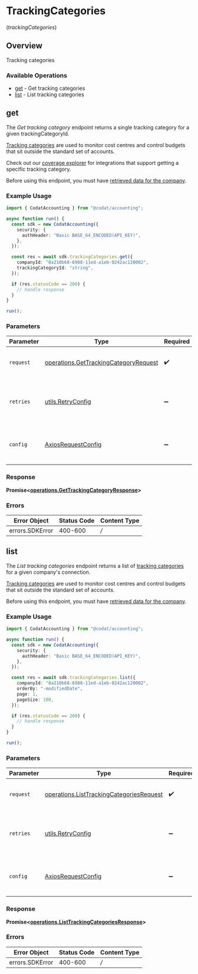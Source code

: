 # TrackingCategories
(*trackingCategories*)

## Overview

Tracking categories

### Available Operations

* [get](#get) - Get tracking categories
* [list](#list) - List tracking categories

## get

The *Get tracking category* endpoint returns a single tracking category for a given trackingCategoryId.

[Tracking categories](https://docs.codat.io/accounting-api#/schemas/TrackingCategory) are used to monitor cost centres and control budgets that sit outside the standard set of accounts.

Check out our [coverage explorer](https://knowledge.codat.io/supported-features/accounting?view=tab-by-data-type&dataType=trackingCategories) for integrations that support getting a specific tracking category.

Before using this endpoint, you must have [retrieved data for the company](https://docs.codat.io/codat-api#/operations/refresh-company-data).


### Example Usage

```typescript
import { CodatAccounting } from "@codat/accounting";

async function run() {
  const sdk = new CodatAccounting({
    security: {
      authHeader: "Basic BASE_64_ENCODED(API_KEY)",
    },
  });

  const res = await sdk.trackingCategories.get({
    companyId: "8a210b68-6988-11ed-a1eb-0242ac120002",
    trackingCategoryId: "string",
  });

  if (res.statusCode == 200) {
    // handle response
  }
}

run();
```

### Parameters

| Parameter                                                                                          | Type                                                                                               | Required                                                                                           | Description                                                                                        |
| -------------------------------------------------------------------------------------------------- | -------------------------------------------------------------------------------------------------- | -------------------------------------------------------------------------------------------------- | -------------------------------------------------------------------------------------------------- |
| `request`                                                                                          | [operations.GetTrackingCategoryRequest](../../sdk/models/operations/gettrackingcategoryrequest.md) | :heavy_check_mark:                                                                                 | The request object to use for the request.                                                         |
| `retries`                                                                                          | [utils.RetryConfig](../../internal/utils/retryconfig.md)                                           | :heavy_minus_sign:                                                                                 | Configuration to override the default retry behavior of the client.                                |
| `config`                                                                                           | [AxiosRequestConfig](https://axios-http.com/docs/req_config)                                       | :heavy_minus_sign:                                                                                 | Available config options for making requests.                                                      |


### Response

**Promise<[operations.GetTrackingCategoryResponse](../../sdk/models/operations/gettrackingcategoryresponse.md)>**
### Errors

| Error Object    | Status Code     | Content Type    |
| --------------- | --------------- | --------------- |
| errors.SDKError | 400-600         | */*             |

## list

The *List tracking categories* endpoint returns a list of [tracking categories](https://docs.codat.io/accounting-api#/schemas/TrackingCategory) for a given company's connection.

[Tracking categories](https://docs.codat.io/accounting-api#/schemas/TrackingCategory) are used to monitor cost centres and control budgets that sit outside the standard set of accounts.

Before using this endpoint, you must have [retrieved data for the company](https://docs.codat.io/codat-api#/operations/refresh-company-data).
    

### Example Usage

```typescript
import { CodatAccounting } from "@codat/accounting";

async function run() {
  const sdk = new CodatAccounting({
    security: {
      authHeader: "Basic BASE_64_ENCODED(API_KEY)",
    },
  });

  const res = await sdk.trackingCategories.list({
    companyId: "8a210b68-6988-11ed-a1eb-0242ac120002",
    orderBy: "-modifiedDate",
    page: 1,
    pageSize: 100,
  });

  if (res.statusCode == 200) {
    // handle response
  }
}

run();
```

### Parameters

| Parameter                                                                                                | Type                                                                                                     | Required                                                                                                 | Description                                                                                              |
| -------------------------------------------------------------------------------------------------------- | -------------------------------------------------------------------------------------------------------- | -------------------------------------------------------------------------------------------------------- | -------------------------------------------------------------------------------------------------------- |
| `request`                                                                                                | [operations.ListTrackingCategoriesRequest](../../sdk/models/operations/listtrackingcategoriesrequest.md) | :heavy_check_mark:                                                                                       | The request object to use for the request.                                                               |
| `retries`                                                                                                | [utils.RetryConfig](../../internal/utils/retryconfig.md)                                                 | :heavy_minus_sign:                                                                                       | Configuration to override the default retry behavior of the client.                                      |
| `config`                                                                                                 | [AxiosRequestConfig](https://axios-http.com/docs/req_config)                                             | :heavy_minus_sign:                                                                                       | Available config options for making requests.                                                            |


### Response

**Promise<[operations.ListTrackingCategoriesResponse](../../sdk/models/operations/listtrackingcategoriesresponse.md)>**
### Errors

| Error Object    | Status Code     | Content Type    |
| --------------- | --------------- | --------------- |
| errors.SDKError | 400-600         | */*             |
